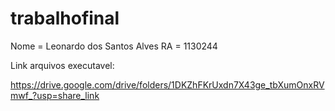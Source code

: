 # trabalhofinal

Nome = Leonardo dos Santos Alves
RA = 1130244


Link arquivos executavel:

https://drive.google.com/drive/folders/1DKZhFKrUxdn7X43ge_tbXumOnxRVmwf_?usp=share_link
